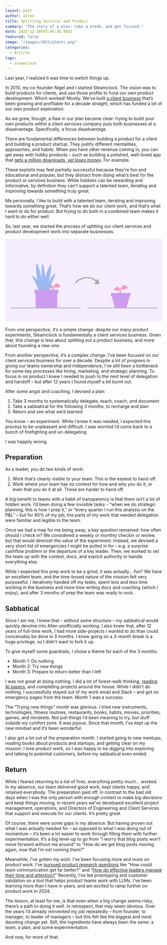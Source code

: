 ```yaml
---
layout: post
author: allen
title: Splitting Services and Product
summary: "The story of a plan: take a break, and get focused."
date: 2023-12-30T05:45:30.955Z
featured: false
image: "/images/2023/plants.png"
categories:
  - Article
tags:
  - steamclock
---
```


Last year, I realized it was time to switch things up.

In 2010, my co-founder Nigel and I started Steamclock. The vision was to build products for clients, and use those profits to fund our own product development. Which worked! Mostly. We’ve built [a client business](https://steamclock.com/) that’s been growing and profitable for a decade straight, which has funded a lot of our own product exploration.

As we grew, though, a flaw in our plan became clear: trying to build your own products within a client services company puts both businesses at a disadvantage. Specifically, a focus disadvantage.

There are fundamental differences between building a product for a client and building a product startup. They justify different mentalities, approaches, and habits. When you have other revenue coming in, you can get away with hobby products – such as building a polished, well-loved app that [gets a million downloads, yet loses money](https://playspies.com/release/2022/06/season4/). For example.

These exploits may feel partially successful because they’re fun and educational and popular, but they distract from doing what’s best for the product *or* services business. While hobbies can be rewarding and informative, by definition they can’t support a talented team, iterating and improving towards something truly great.

Me personally, I like to build with a talented team, iterating and improving towards something great. That’s how we do our client work, and that’s what I want to do for product. But trying to do both in a combined team makes it hard to do either well.

So, last year, we started the process of splitting our client services and product development work into separate businesses.

<div class="centered">
<img src="/images/2023/plants.png">
</div>

From one perspective, it’s a simple change: despite our many product experiments, Steamclock is fundamentally a client services business. Given that, this change is less about splitting out a product business, and more about founding a new one.

From another perspective, it’s a complex change: I’ve been focused on our client services business for over a decade. Despite a lot of progress in giving our teams ownership and independence, I’ve still been a bottleneck for some key processes like hiring, marketing, and strategic planning. To focus in on product I knew I needed to push to the next level of delegation and handoff – but after 12 years I found myself a bit burnt out.

After some angst and coaching, I devised a plan:

1. Take 3 months to systematically delegate, teach, coach, and document
2. Take a sabbatical for the following 3 months, to recharge and plan
3. Return and see what we’d learned

You know – an experiment. While I knew it was needed, I expected this process to be unpleasant and difficult. I was worried I’d come back to a bunch of firefighting and un-delegating.

I was happily wrong.

## Preparation

As a leader, you do two kinds of work:

1. Work that’s clearly visible to your team. This is the easiest to hand off.
2. Work where your team has no context for how and why you do it, or even that you do it at all. These are harder to hand off.

A big benefit to teams with a habit of transparency is that there isn’t a lot of hidden work. I’d been doing a few invisible tasks – “when we do strategic planning, this is how I prep it,” or “every quarter I run this analysis on the P&L” – but for 80% of my job, the parts of my work that needed delegation were familiar and legible to the team.

Once we had a map for me being away, a key question remained: how often should I check in? We considered a weekly or monthly checkin or review, but that would diminish the value of the experiment. Instead, we devised a very short list of emergencies I might be pulled in for – e.g. a surprise cashflow problem or the departure of a key leader. Then, we worked to set the team up with the context, docs, and explicit authority to handle everything else.

While I expected this prep work to be a grind, it was actually… fun? We have an excellent team, and the time-boxed nature of the mission felt very purposeful. I iteratively handed off my tasks, spent less and less time working in the business and more time writing docs and coaching (which I enjoy), and after 3 months of prep the team was ready to rock.

## Sabbatical

Since I am me, I knew that – without some structure – my sabbatical would quickly devolve into Allen unofficially working. I also knew that, after 12 years of full-time work, I had more side-projects I wanted to do than could conceivably be done in 3 months. I know going on a 3-month break is a huge privilege, so I didn’t want to fork it up.

To give myself some guardrails, I chose a theme for each of the 3 months:

- Month 1: Do nothing
- Month 2: Try new things
- Month 3: Prepare to return better than I left

I was not great at doing nothing. I did a lot of forest-walk thinking, [reading AI papers](https://allenpike.com/2023/175b-parameter-goldfish-gpt), and completing projects around the house. While I didn’t do *nothing*, I successfully stayed out of my work email and Slack – and got no emergency pages from the team. Month 1 was a success.

The “Trying new things” month was glorious. I tried new instruments, technologies, fitness routines, restaurants, books, habits, movies, priorities, games, and mindsets. Not just things I’d been meaning to try, but stuff outside my comfort zone. It was joyous. Since that month, I’ve kept up the new mindset and it’s been wonderful.

I also got a lot out of the preparation month. I started going to new meetups, reading books about products and startups, and getting clear on my mission. I love product work, so I was happy to be digging into exploring and talking to potential customers, before my sabbatical even ended.

## Return

While I feared returning to a list of fires, everything pretty much… worked. In my absence, our team delivered good work, kept clients happy, and retained everybody. The preparation paid off. In contrast to the bad old days when I was the only person with enough context to make big decisions and keep things moving, in recent years we’ve developed excellent project management, operations, and Directors of Engineering and Client Services that support and execute for our clients. It’s pretty great.

Of course, there were some gaps in my absence. But having proven out what I was actually needed for – as opposed to what I was doing out of momentum – it’s been a lot easier to work through filling them with further experimentation. It’s a big level-up to go from “I worry that blog posts won’t move forward without me around” to “How do we get blog posts moving again, now that I’m not running them?”

Meanwhile, I’ve gotten my wish: I’ve been focusing more and more on product work. I’ve [pursued product research questions](https://allenpike.com/2023/have-a-research-question) like “How could team communication get far better?” and “[How do effective leaders manage their time and attention?](https://allenpike.com/2023/how-leaders-manage-time-attention-tasks)” Recently, I’ve led prototyping and customer validation on a tool that helps product teams work with LLMs. I’ve been learning more than I have in years, and am excited to ramp further on product work in 2024.

The lesson, at least for me, is that even when a big change seems risky, there’s a path to doing it well. In retrospect, that may seem obvious. Over the years I’d already reinvented my job repeatedly – from founder, to manager, to leader of managers – but this felt like the biggest and most daunting change yet. Still, the ingredients have always been the same: a team, a plan, and some experimentation.

And now, for more of that.
